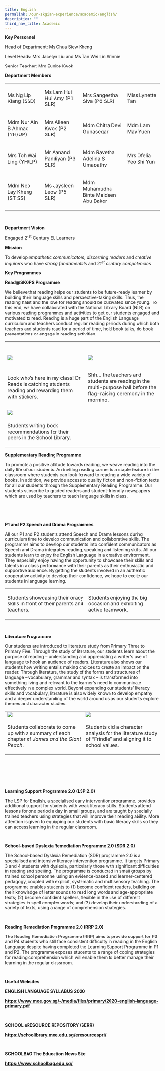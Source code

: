 ```yaml
---
title: English
permalink: /our-skgian-experience/academic/english/
description: ""
third_nav_title: Academic
---
```

<p><strong>Key Personnel</strong></p>
<p>Head of Department: Ms Chua Siew Kheng</p>
<p>Level Heads: Mrs Jacelyn Liu and Ms Tan Wei Lin Winnie</p>
<p>Senior Teacher: Mrs Eunice Kwok&nbsp;</p>

<p><strong>Department Members</strong></p>
<table>
<tbody>
<tr>
<td width="234">
<p>Ms Ng Lip Kiang (SSD)</p>
</td>
<td width="234">
<p>Ms Lam Hui Hui Amy (P1 SLR)</p>
</td>
<td width="234">
<p>Mrs Sangeetha Siva (P6 SLR)</p>
</td>
<td width="234">
<p>Miss Lynette Tan</p>
</td>
</tr>
<tr>
<td width="234">
<p>Mdm Nur Ain B Ahmad (YH/UP)</p>
</td>
<td width="234">
<p>Mrs Aileen Kwok (P2 SLR)</p>
</td>
<td width="234">
<p>Mdm Chitra Devi Gunasegar</p>
</td>
<td width="234">
<p>Mdm Lam May Yuen</p>
</td>
</tr>
<tr>
<td width="234">
<p>Mrs Toh Wai Ling (YH/LP)</p>
</td>
<td width="234">
<p>Mr Aanand Pandiyan (P3 SLR)</p>
</td>
<td width="234">
<p>Mdm Ravetha Adelina S Umapathy</p>
</td>
<td width="234">
<p>Mrs Ofelia Yeo Shi Yun</p>
</td>
</tr>
<tr>
<td width="234">
<p>Mdm Neo Lay Kheng (ST SS)</p>
</td>
<td width="234">
<p>Ms Jaysleen Leow (P5 SLR)</p>
</td>
<td width="234">
<p>Mdm Muhamudha Binte Maideen Abu Baker</p>
</td>
<td width="234">
<p>&nbsp;</p>
</td>
</tr>
</tbody>
</table>
<p>&nbsp;</p>
<p><strong>Department Vision</strong></p>
<p>Engaged 21<sup>st</sup>&nbsp;Century EL Learners</p>

<p><strong>Mission</strong></p>
<p>To&nbsp;develop&nbsp;<em>empathetic communicators</em>,&nbsp;<em>discerning readers</em>&nbsp;and&nbsp;<em>creative inquirers</em>&nbsp;who have&nbsp;<em>strong fundamentals</em>&nbsp;and&nbsp;<em>21<sup>st</sup>&nbsp;century competencies</em></p>

<p><strong>Key Programmes</strong></p>

<p><strong>Read@SKGPS Programme</strong></p>
<p>We believe that reading helps our students to be future-ready learner by building their language skills and perspective-taking skills. Thus, the reading habit and the love for reading should be cultivated since young. To this end, we have collaborated with the National Library Board (NLB) on various reading programmes and activities to get our students engaged and motivated to read. Reading is a huge part of the English Language curriculum and teachers conduct&nbsp;regular reading periods during which both teachers and students read for a period of time, hold book talks, do book presentations or engage in reading activities.</p>

<table width="869">
<tbody>
<tr>
<td width="415">&nbsp;</td>
<td width="456">&nbsp;</td>
</tr>
<tr>
<td><img src="/images/english1.jpg"></td>
<td>
<p><img src="/images/english2.jpg"></p>
</td>
</tr>
<tr>
<td>
<p>Look who’s here in my class! Dr Reads is catching students reading and rewarding them with stickers.</p>
</td>
<td>
<p>Shh… the teachers and students are reading in the multi-purpose hall before the flag-raising ceremony in the morning.</p>
</td>
</tr>
<tr>
<td width="415"><img src="/images/english3.jpg"></td>
<td width="419">&nbsp;</td>
</tr>
<tr>
<td width="415">
<p>Students writing book recommendations for their peers in the School Library.&nbsp;</p>
</td>
<td width="419">
</td>
</tr>
</tbody>
</table>

<p><strong>Supplementary Reading Programme&nbsp;</strong></p>
<p>To promote a positive attitude towards reading, we weave reading into the daily life of our students. An inviting reading corner is a staple feature in the classroom where students can look forward to reading a wide variety of books. In addition, we provide access to quality fiction and non-fiction texts for all our students through the Supplementary Reading Programme. Our students subscribe to graded readers and student-friendly newspapers which are used by teachers to teach language skills in class.</p>
<p>&nbsp;</p>
<p>&nbsp;</p>
<p><strong>P1 and P2 Speech and Drama Programmes</strong></p>
<p>All our P1 and P2 students attend Speech and Drama lessons during curriculum time to develop communication and collaborative skills. The programme aims to develop our students into confident communicators as Speech and Drama integrates reading, speaking and listening skills. All our students learn to enjoy the English Language in a creative environment. They especially enjoy having the opportunity to showcase their skills and talents in a class performance with their parents as their enthusiastic and supportive audience. By getting the students involved in an authentic cooperative activity to develop their confidence, we hope to excite our students in language learning.</p>
<table width="664">
<tbody>
<tr>
<td width="318">
<p><strong><img alt="" src="/images/english4.jpg"><br> </strong>Students showcasing their oracy skills in front of their parents and teachers.</p>
</td>
<td width="290">
<p><strong><img alt="" src="/images/english5.jpg"><br> </strong>Students enjoying the big occasion and exhibiting active teamwork.</p>
</td>
</tr>
</tbody>
</table>
<p>&nbsp;</p>
<p><strong>Literature Programme&nbsp;</strong></p>
<p>Our students are introduced to literature study from Primary Three to Primary Five. Through the study of literature, our students learn about the purpose of reading – understanding and appreciating a writer's use of language to hook an audience of readers. Literature also shows our students how writing entails making choices to create an impact on the reader. Through literature, the study of the forms and structures of language – vocabulary, grammar and syntax – is transformed into something living and relevant to the learner’s need to communicate effectively in a complex world.&nbsp;Beyond expanding our students’ literacy skills and vocabulary, literature is also widely known to develop empathy and a deeper understanding of the world around us as our students explore themes and character studies.</p>

<table width="772">
<tbody>
<tr>
<td width="386"><img src="/images/english6.jpg"></td>
<td width="385"><img src="/images/english7.jpg"></td>
</tr>
<tr>
<td width="60">
<p>Students collaborate to come up with a summary of each chapter of <em>James and the Giant Peach</em>.</p>
</td>
<td width="60">
<p>Students did a character analysis for the literature study of “Frindle” and aligning it to school values.</p>
</td>
</tr>
</tbody>
</table>
<p>&nbsp;</p>
<p>&nbsp;</p>
<p>&nbsp;</p>
<p><strong>Learning Support Programme 2.0 (LSP 2.0)</strong></p>
<p>The LSP for English, a specialised early intervention programme, provides additional support for students with weak literacy skills. Students attend lessons for one period a day in small groups, and are taught by specially trained teachers using strategies that will improve their reading ability. More attention is given to equipping our students with basic literacy skills so they can access learning in the regular classroom.&nbsp;</p>
<p>&nbsp;</p>
<p><strong>School-based Dyslexia Remediation Programme 2.0 (SDR 2.0)</strong></p>
<p>The School-based Dyslexia Remediation (SDR) programme 2.0 is a specialised and intensive literacy intervention programme. It targets Primary 3 and 4 students with dyslexia, particularly those with significant difficulties in reading and spelling. The programme is conducted in small groups by trained school personnel using an evidence-based and learner-centered pedagogy, coupled with explicit, systematic and multisensory teaching. The programme enables students to (1) become confident readers, building on their knowledge of letter sounds to read long words and age-appropriate texts; (2) become confident spellers, flexible in the use of different strategies to spell complex words; and (3) develop their understanding of a variety of texts, using a range of comprehension strategies.</p>
<p>&nbsp;</p>
<p><strong>Reading Remediation Programme 2.0 (RRP 2.0)</strong></p>
<p>The Reading Remediation Programme (RRP) aims to provide support for P3 and P4 students who still face consistent difficulty in reading in the English Language despite having completed the Learning Support Programme in P1 and P2. The programme exposes students to a range of coping strategies for reading comprehension which will enable them to better manage their learning in the regular classroom.&nbsp;&nbsp;</p>
<p>&nbsp;</p>
<p><strong>Useful Websites&nbsp;</strong></p>
<p><strong>ENGLISH&nbsp;LANGUAGE SYLLABUS 2020</strong></p>
<p><a href="https://www.moe.gov.sg/-/media/files/primary/2020-english-language-primary.pdf"><strong>https://www.moe.gov.sg/-/media/files/primary/2020-english-language-primary.pdf</strong></a></p>
<p>&nbsp;</p>
<p><strong>SCHOOL eRESOURCE REPOSITORY (SERR)</strong></p>
<p><a href="https://schoolibrary.moe.edu.sg/eresourcespri/"><strong>https://schoolibrary.moe.edu.sg/eresourcespri/</strong></a></p>
<p>&nbsp;</p>
<p><strong>SCHOOLBAG The Education News Site</strong></p>
<p><a href="https://www.schoolbag.edu.sg/"><strong>https://www.schoolbag.edu.sg/</strong></a></p>
